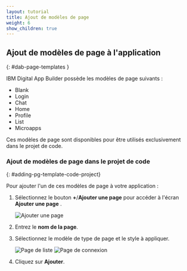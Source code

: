 ```yaml
---
layout: tutorial
title: Ajout de modèles de page
weight: 6
show_children: true
---
```

<!-- NLS_CHARSET=UTF-8 -->
## Ajout de modèles de page à l'application
{: #dab-page-templates }

IBM Digital App Builder possède les modèles de page suivants :
* Blank
* Login
* Chat
* Home
* Profile
* List
* Microapps

Ces modèles de page sont disponibles pour être utilisés exclusivement dans le projet de code. 

### Ajout de modèles de page dans le projet de code
{: #adding-pg-template-code-project}

Pour ajouter l'un de ces modèles de page à votre application :

1. Sélectionnez le bouton **+**/**Ajouter une page** pour accéder à l'écran **Ajouter une page** .

    ![Ajouter une page](home_page.png)

2. Entrez le **nom de la page**.
3. Sélectionnez le modèle de type de page et le style à appliquer.

    ![Page de liste](list_page.png)
    ![Page de connexion](login_page.png)

4. Cliquez sur **Ajouter**.   
